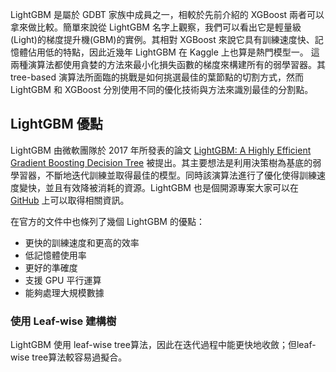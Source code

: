 LightGBM 是屬於 GDBT 家族中成員之一，相較於先前介紹的 XGBoost 兩者可以拿來做比較。簡單來說從 LightGBM 名字上觀察，我們可以看出它是輕量級(Light)的梯度提升機(GBM)的實例。其相對 XGBoost 來說它具有訓練速度快、記憶體佔用低的特點，因此近幾年 LightGBM 在 Kaggle 上也算是熱門模型一。
這兩種演算法都使用貪婪的方法來最小化損失函數的梯度來構建所有的弱學習器。其 tree-based 演算法所面臨的挑戰是如何挑選最佳的葉節點的切割方式，然而 LightGBM 和 XGBoost 分別使用不同的優化技術與方法來識別最佳的分割點。


## LightGBM 優點
LightGBM 由微軟團隊於 2017 年所發表的論文 [LightGBM: A Highly Efficient Gradient Boosting Decision Tree](https://papers.nips.cc/paper/6907-lightgbm-a-highly-efficient-gradient-boosting-decision-tree.pdf) 被提出。其主要想法是利用決策樹為基底的弱學習器，不斷地迭代訓練並取得最佳的模型。同時該演算法進行了優化使得訓練速度變快，並且有效降被消耗的資源。LightGBM 也是個開源專案大家可以在 [GitHub](https://github.com/microsoft/LightGBM) 上可以取得相關資訊。

在官方的文件中也條列了幾個 LightGBM 的優點：
- 更快的訓練速度和更高的效率
- 低記憶體使用率
- 更好的準確度
- 支援 GPU 平行運算
- 能夠處理大規模數據

### 使用 Leaf-wise 建構樹
LightGBM 使用 leaf-wise tree算法，因此在迭代過程中能更快地收斂；但leaf-wise tree算法較容易過擬合。